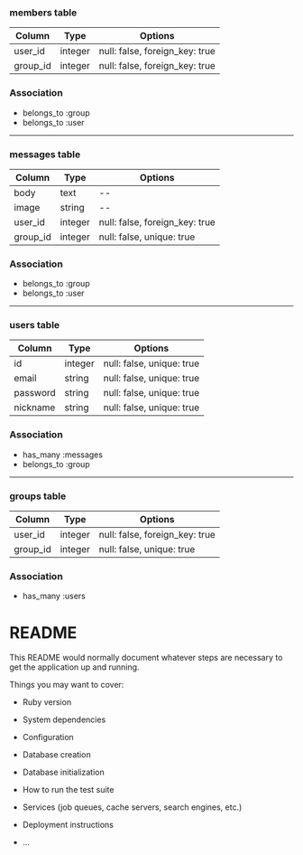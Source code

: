 ### members table
|Column|Type|Options|
|------|----|-------|
|user_id|integer|null: false, foreign_key: true|
|group_id|integer|null: false, foreign_key: true|

### Association
- belongs_to :group
- belongs_to :user

* * *

### messages table
|Column|Type|Options|
|------|----|-------|
|body|text|--|
|image|string|--|
|user_id|integer|null: false, foreign_key: true|
|group_id|integer|null: false, unique: true|

### Association
- belongs_to :group
- belongs_to :user

* * *

### users table
|Column|Type|Options|
|------|----|-------|
|id|integer|null: false, unique: true|
|email|string|null: false, unique: true|
|password|string|null: false, unique: true|
|nickname|string|null: false, unique: true|

### Association
- has_many :messages
- belongs_to :group

* * *

### groups table
|Column|Type|Options|
|------|----|-------|
|user_id|integer|null: false, foreign_key: true|
|group_id|integer|null: false, unique: true|

### Association
- has_many :users


# README

This README would normally document whatever steps are necessary to get the
application up and running.

Things you may want to cover:

* Ruby version

* System dependencies

* Configuration

* Database creation

* Database initialization

* How to run the test suite

* Services (job queues, cache servers, search engines, etc.)

* Deployment instructions

* ...
